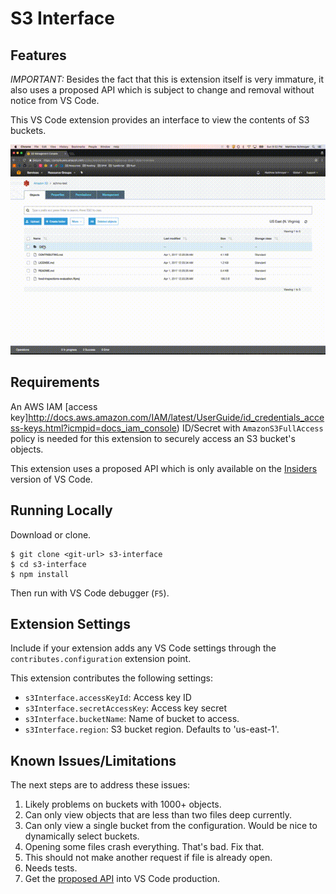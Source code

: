 # S3 Interface

## Features

*IMPORTANT:* Besides the fact that this is extension itself is very immature, it also uses a proposed API which is subject to change and removal without notice from VS Code.

This VS Code extension provides an interface to view the contents of S3 buckets.

![View S3 Interface](images/screencast.gif)

## Requirements

An AWS IAM [access key]http://docs.aws.amazon.com/IAM/latest/UserGuide/id_credentials_access-keys.html?icmpid=docs_iam_console) ID/Secret with `AmazonS3FullAccess` policy is needed for this extension to securely access an S3 bucket's objects.

This extension uses a proposed API which is only available on the [Insiders](https://code.visualstudio.com/insiders) version of VS Code.

## Running Locally

Download or clone.

```
$ git clone <git-url> s3-interface
$ cd s3-interface
$ npm install
```

Then run with VS Code debugger (`F5`).

## Extension Settings

Include if your extension adds any VS Code settings through the `contributes.configuration` extension point.

This extension contributes the following settings:

* `s3Interface.accessKeyId`: Access key ID
* `s3Interface.secretAccessKey`: Access key secret
* `s3Interface.bucketName`: Name of bucket to access.
* `s3Interface.region`: S3 bucket region. Defaults to 'us-east-1'.

## Known Issues/Limitations

The next steps are to address these issues:

1. Likely problems on buckets with 1000+ objects.
2. Can only view objects that are less than two files deep currently.
3. Can only view a single bucket from the configuration. Would be nice to dynamically select buckets.
4. Opening some files crash everything. That's bad. Fix that.
5. This should not make another request if file is already open.
6. Needs tests.
7. Get the [proposed API](https://github.com/Microsoft/vscode/issues/15485) into VS Code production.
